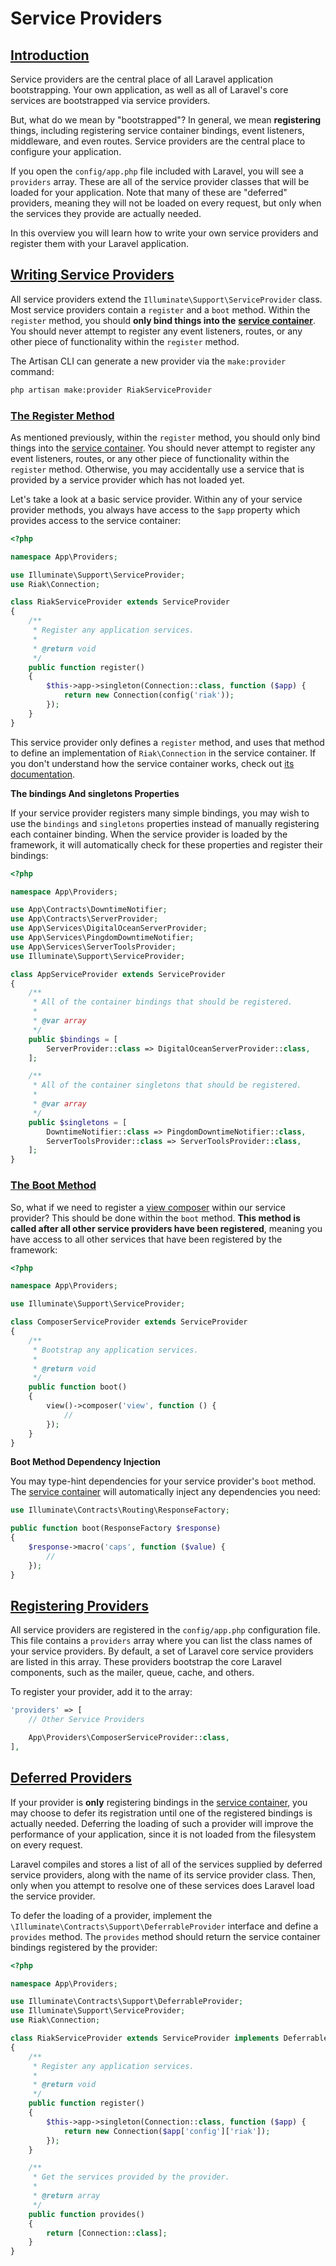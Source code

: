 # Service Providers

## [Introduction](https://laravel.com/docs/7.x/providers#introduction)

Service providers are the central place of all Laravel application bootstrapping. Your own application, as well as all of Laravel's core services are bootstrapped via service providers.

But, what do we mean by "bootstrapped"? In general, we mean **registering** things, including registering service container bindings, event listeners, middleware, and even routes. Service providers are the central place to configure your application.

If you open the `config/app.php` file included with Laravel, you will see a `providers` array. These are all of the service provider classes that will be loaded for your application. Note that many of these are "deferred" providers, meaning they will not be loaded on every request, but only when the services they provide are actually needed.

In this overview you will learn how to write your own service providers and register them with your Laravel application.

## [Writing Service Providers](https://laravel.com/docs/7.x/providers#writing-service-providers)

All service providers extend the `Illuminate\Support\ServiceProvider` class. Most service providers contain a `register` and a `boot` method. Within the `register` method, you should **only bind things into the** [**service container**](container.md). You should never attempt to register any event listeners, routes, or any other piece of functionality within the `register` method.

The Artisan CLI can generate a new provider via the `make:provider` command:

```bash
php artisan make:provider RiakServiceProvider
```

### [The Register Method](https://laravel.com/docs/7.x/providers#the-register-method)

As mentioned previously, within the `register` method, you should only bind things into the [service container](https://laravel.com/docs/7.x/container). You should never attempt to register any event listeners, routes, or any other piece of functionality within the `register` method. Otherwise, you may accidentally use a service that is provided by a service provider which has not loaded yet.

Let's take a look at a basic service provider. Within any of your service provider methods, you always have access to the `$app` property which provides access to the service container:

```php
<?php

namespace App\Providers;

use Illuminate\Support\ServiceProvider;
use Riak\Connection;

class RiakServiceProvider extends ServiceProvider
{
    /**
     * Register any application services.
     *
     * @return void
     */
    public function register()
    {
        $this->app->singleton(Connection::class, function ($app) {
            return new Connection(config('riak'));
        });
    }
}
```

This service provider only defines a `register` method, and uses that method to define an implementation of `Riak\Connection` in the service container. If you don't understand how the service container works, check out [its documentation](https://laravel.com/docs/7.x/container).

**The bindings And singletons Properties**

If your service provider registers many simple bindings, you may wish to use the `bindings` and `singletons` properties instead of manually registering each container binding. When the service provider is loaded by the framework, it will automatically check for these properties and register their bindings:

```php
<?php

namespace App\Providers;

use App\Contracts\DowntimeNotifier;
use App\Contracts\ServerProvider;
use App\Services\DigitalOceanServerProvider;
use App\Services\PingdomDowntimeNotifier;
use App\Services\ServerToolsProvider;
use Illuminate\Support\ServiceProvider;

class AppServiceProvider extends ServiceProvider
{
    /**
     * All of the container bindings that should be registered.
     *
     * @var array
     */
    public $bindings = [
        ServerProvider::class => DigitalOceanServerProvider::class,
    ];

    /**
     * All of the container singletons that should be registered.
     *
     * @var array
     */
    public $singletons = [
        DowntimeNotifier::class => PingdomDowntimeNotifier::class,
        ServerToolsProvider::class => ServerToolsProvider::class,
    ];
}
```

### [The Boot Method](https://laravel.com/docs/7.x/providers#the-boot-method)

So, what if we need to register a [view composer](https://laravel.com/docs/7.x/views#view-composers) within our service provider? This should be done within the `boot` method. **This method is called after all other service providers have been registered**, meaning you have access to all other services that have been registered by the framework:

```php
<?php

namespace App\Providers;

use Illuminate\Support\ServiceProvider;

class ComposerServiceProvider extends ServiceProvider
{
    /**
     * Bootstrap any application services.
     *
     * @return void
     */
    public function boot()
    {
        view()->composer('view', function () {
            //
        });
    }
}
```

**Boot Method Dependency Injection**

You may type-hint dependencies for your service provider's `boot` method. The [service container](https://laravel.com/docs/7.x/container) will automatically inject any dependencies you need:

```php
use Illuminate\Contracts\Routing\ResponseFactory;

public function boot(ResponseFactory $response)
{
    $response->macro('caps', function ($value) {
        //
    });
}
```

## [Registering Providers](https://laravel.com/docs/7.x/providers#registering-providers)

All service providers are registered in the `config/app.php` configuration file. This file contains a `providers` array where you can list the class names of your service providers. By default, a set of Laravel core service providers are listed in this array. These providers bootstrap the core Laravel components, such as the mailer, queue, cache, and others.

To register your provider, add it to the array:

```php
'providers' => [
    // Other Service Providers

    App\Providers\ComposerServiceProvider::class,
],
```

## [Deferred Providers](https://laravel.com/docs/7.x/providers#deferred-providers)

If your provider is **only** registering bindings in the [service container](https://laravel.com/docs/7.x/container), you may choose to defer its registration until one of the registered bindings is actually needed. Deferring the loading of such a provider will improve the performance of your application, since it is not loaded from the filesystem on every request.

Laravel compiles and stores a list of all of the services supplied by deferred service providers, along with the name of its service provider class. Then, only when you attempt to resolve one of these services does Laravel load the service provider.

To defer the loading of a provider, implement the `\Illuminate\Contracts\Support\DeferrableProvider` interface and define a `provides` method. The `provides` method should return the service container bindings registered by the provider:

```php
<?php

namespace App\Providers;

use Illuminate\Contracts\Support\DeferrableProvider;
use Illuminate\Support\ServiceProvider;
use Riak\Connection;

class RiakServiceProvider extends ServiceProvider implements DeferrableProvider
{
    /**
     * Register any application services.
     *
     * @return void
     */
    public function register()
    {
        $this->app->singleton(Connection::class, function ($app) {
            return new Connection($app['config']['riak']);
        });
    }

    /**
     * Get the services provided by the provider.
     *
     * @return array
     */
    public function provides()
    {
        return [Connection::class];
    }
}
```

